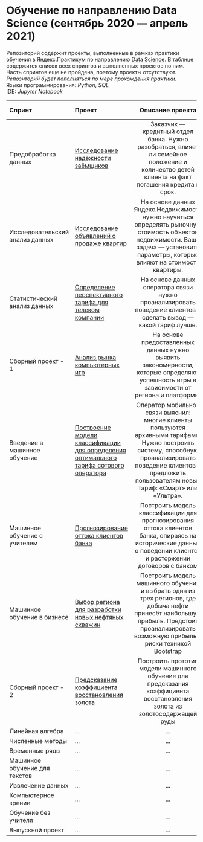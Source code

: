 # Обучение по направлению Data Science (сентябрь 2020 — апрель 2021)
Репозиторий содержит проекты, выполненные в рамках практики обучения в Яндекс.Практикум по направлению [Data Science](https://praktikum.yandex.ru/data-scientist). В таблице содержится список всех спринтов и выполненных проектов по ним. Часть спринтов еще не пройдена, поэтому проекты отсутствуют. <br>
*Репозиторий будет пополняться по мере прохождения практики.*
<br>
Языки программирования: *Python, SQL*
<br>
IDE: *Jupyter Notebook*




| Спринт              |Проект           | Описание проекта                     |Используемые библиотеки|
| :-------------------- | :-------------------- |:---------------------------:|:--------------------|
|Предобработка данных| [Исследование надёжности заёмщиков](https://github.com/dimkasmirnoff/Yandex-Data-Scientist-Projects/tree/main/01.%20bank_statistics)| Заказчик — кредитный отдел банка. Нужно разобраться, влияет ли семейное положение и количество детей клиента на факт погашения кредита в срок. |pandas, Mystem|
|Исследовательский анализ данных| [Исследование объявлений о продаже квартир](https://github.com/dimkasmirnoff/Yandex-Data-Scientist-Projects/tree/main/02.%20real_estate)| На основе данных  Яндекс.Недвижимость нужно научиться определять рыночную стоимость объектов недвижимости. Ваша задача — установить параметры, которые влияют на стоимость квартиры. |pandas, matplotlib, numpy|
|Статистический анализ данных| [Определение перспективного тарифа для телеком компании](https://github.com/dimkasmirnoff/Yandex-Data-Scientist-Projects/tree/main/03.%20mobile_tariffs)| На основе данных оператора связи нужно проанализировать поведение клиентов и сделать вывод — какой тариф лучше. |pandas, matplotlib, numpy, seaborn, calendar, math, scipy|
|Сборный проект - 1| [Анализ рынка компьютерных игр](https://github.com/dimkasmirnoff/Yandex-Data-Scientist-Projects/tree/main/04.%20game_shop)| На основе предоставленных данных нужно выявить закономерности, которые определяют успешность игры в зависимости от региона и платформы. |pandas, matplotlib, numpy, seaborn, calendar, math, scipy|
|Введение в машинное обучение| [Построение модели классификации для определения оптимального тарифа сотового оператора](https://github.com/dimkasmirnoff/Yandex-Data-Scientist-Projects/tree/main/05.%20mobile_tariffs_model_classification)| Оператор мобильной связи выяснил: многие клиенты пользуются архивными тарифами. Нужно построить систему, способную проанализировать поведение клиентов и предложить пользователям новый тариф: «Смарт» или «Ультра». |pandas, matplotlib, numpy, scipy, math, sklearn, scikitplot|
|Машинное обучение с учителем| [Прогнозирование оттока клиентов банка](https://github.com/dimkasmirnoff/Yandex-Data-Scientist-Projects/tree/main/06.%20customer_outflow)| Построить модель классификации для прогнозирования оттока клиентов банка, опираясь на исторические данные о поведении клиентов и расторжении договоров с банком |pandas, matplotlib, numpy, scipy, math, sklearn, scikitplot, seaborn|
|Машинное обучение в бизнесе| [Выбор региона для разработки новых нефтяных скважин](https://github.com/dimkasmirnoff/Yandex-Data-Scientist-Projects/tree/main/07.%20oil_production)| Построить модель машинного обучения и выбрать один из трех регионов, где добыча нефти принесёт наибольшую прибыль. Предстоит проанализировать возможную прибыль и риски техникой Bootstrap|pandas, matplotlib, numpy, scipy, math, sklearn, scikitplot, seaborn|
|Сборный проект - 2| [Предсказание коэффициента восстановления золота](https://github.com/dimkasmirnoff/Yandex-Data-Scientist-Projects/tree/main/08.%20gold_recovery)| Построить прототип модели машинного обучение для предсказания коэффициента восстановления золота из золотосодержащей руды|pandas, matplotlib, numpy, scipy, math, sklearn, scikitplot, seaborn|
|Линейная алгебра| ... | ... |...|
|Численные методы| ... | ... |...|
|Временные ряды| ... | ... |...|
|Машинное обучение для текстов| ... | ... |...|
|Извлечение данных| ... | ... |...|
|Компьютерное зрение| ... | ... |...|
|Обучение без учителя| ... | ... |...|
|Выпускной проект| ... | ... |...|
